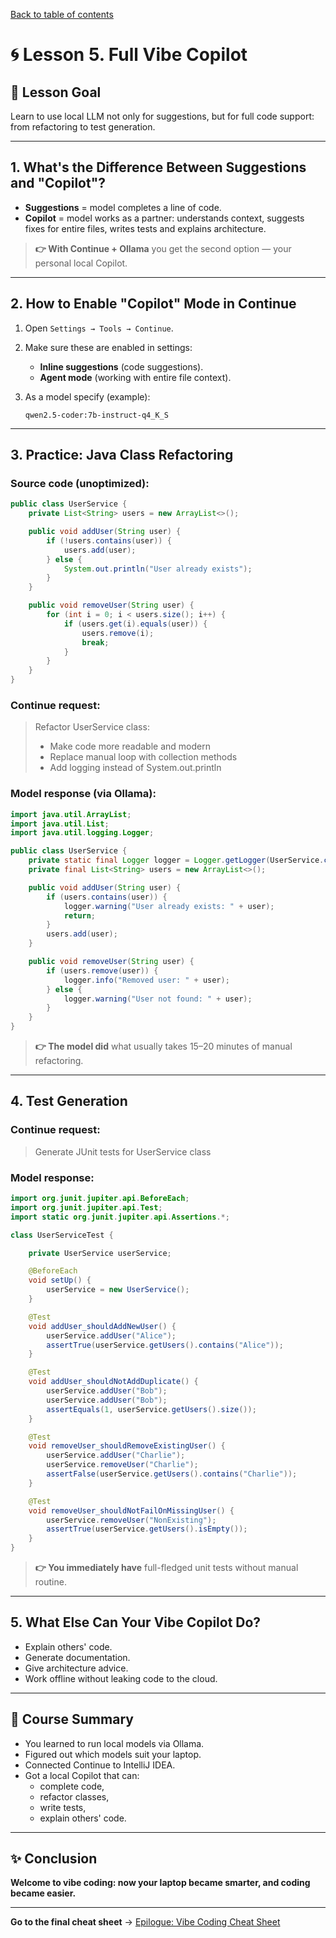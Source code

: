 [Back to table of contents](../index.md)

# 🌀 Lesson 5. Full Vibe Copilot

## 🎯 Lesson Goal

Learn to use local LLM not only for suggestions, but for full code support: from refactoring to test generation.

---

## 1. What's the Difference Between Suggestions and "Copilot"?

- **Suggestions** = model completes a line of code.
- **Copilot** = model works as a partner: understands context, suggests fixes for entire files, writes tests and explains architecture.

> **👉 With Continue + Ollama** you get the second option — your personal local Copilot.

---

## 2. How to Enable "Copilot" Mode in Continue

1. Open `Settings → Tools → Continue`.
2. Make sure these are enabled in settings:
   - **Inline suggestions** (code suggestions).
   - **Agent mode** (working with entire file context).
3. As a model specify (example):

   ```
   qwen2.5-coder:7b-instruct-q4_K_S
   ```

---

## 3. Practice: Java Class Refactoring

### Source code (unoptimized):

```java
public class UserService {
    private List<String> users = new ArrayList<>();

    public void addUser(String user) {
        if (!users.contains(user)) {
            users.add(user);
        } else {
            System.out.println("User already exists");
        }
    }

    public void removeUser(String user) {
        for (int i = 0; i < users.size(); i++) {
            if (users.get(i).equals(user)) {
                users.remove(i);
                break;
            }
        }
    }
}
```

### Continue request:

> Refactor UserService class:
> - Make code more readable and modern
> - Replace manual loop with collection methods
> - Add logging instead of System.out.println

### Model response (via Ollama):

```java
import java.util.ArrayList;
import java.util.List;
import java.util.logging.Logger;

public class UserService {
    private static final Logger logger = Logger.getLogger(UserService.class.getName());
    private final List<String> users = new ArrayList<>();

    public void addUser(String user) {
        if (users.contains(user)) {
            logger.warning("User already exists: " + user);
            return;
        }
        users.add(user);
    }

    public void removeUser(String user) {
        if (users.remove(user)) {
            logger.info("Removed user: " + user);
        } else {
            logger.warning("User not found: " + user);
        }
    }
}
```

> **👉 The model did** what usually takes 15–20 minutes of manual refactoring.

---

## 4. Test Generation

### Continue request:

> Generate JUnit tests for UserService class

### Model response:

```java
import org.junit.jupiter.api.BeforeEach;
import org.junit.jupiter.api.Test;
import static org.junit.jupiter.api.Assertions.*;

class UserServiceTest {

    private UserService userService;

    @BeforeEach
    void setUp() {
        userService = new UserService();
    }

    @Test
    void addUser_shouldAddNewUser() {
        userService.addUser("Alice");
        assertTrue(userService.getUsers().contains("Alice"));
    }

    @Test
    void addUser_shouldNotAddDuplicate() {
        userService.addUser("Bob");
        userService.addUser("Bob");
        assertEquals(1, userService.getUsers().size());
    }

    @Test
    void removeUser_shouldRemoveExistingUser() {
        userService.addUser("Charlie");
        userService.removeUser("Charlie");
        assertFalse(userService.getUsers().contains("Charlie"));
    }

    @Test
    void removeUser_shouldNotFailOnMissingUser() {
        userService.removeUser("NonExisting");
        assertTrue(userService.getUsers().isEmpty());
    }
}
```

> **👉 You immediately have** full-fledged unit tests without manual routine.

---

## 5. What Else Can Your Vibe Copilot Do?

- Explain others' code.
- Generate documentation.
- Give architecture advice.
- Work offline without leaking code to the cloud.

---

## 📌 Course Summary

- You learned to run local models via Ollama.
- Figured out which models suit your laptop.
- Connected Continue to IntelliJ IDEA.
- Got a local Copilot that can:
  - complete code,
  - refactor classes,
  - write tests,
  - explain others' code.

---

## ✨ Conclusion

**Welcome to vibe coding: now your laptop became smarter, and coding became easier.**

---

**Go to the final cheat sheet** → [Epilogue: Vibe Coding Cheat Sheet](tldr.md)
